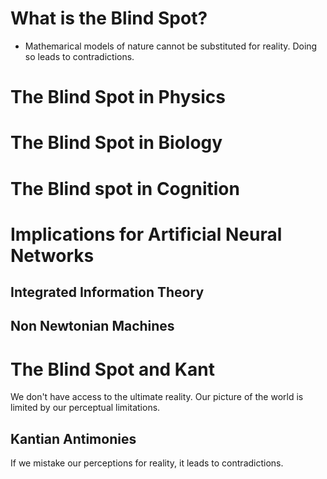 # What is the Blind Spot?

- Mathemarical models of nature cannot be substituted for reality. Doing so leads to contradictions.


# The Blind Spot in Physics



# The Blind Spot in Biology



# The Blind spot in Cognition



# Implications for Artificial Neural Networks



## Integrated Information Theory



## Non Newtonian Machines



# The Blind Spot and Kant

We don't have access to the ultimate reality. Our picture of the world is limited by our perceptual limitations.



## Kantian Antimonies

If we mistake our perceptions for reality, it leads to contradictions.
